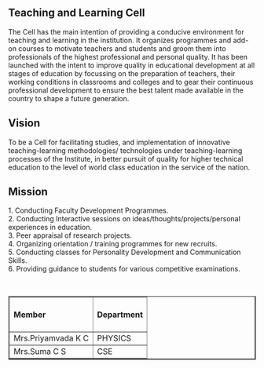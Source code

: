 <h2>Teaching and Learning Cell</h2>
<p>
The Cell has the main intention of providing a conducive environment for teaching and learning in the institution. It organizes programmes and add-on courses to motivate teachers and students and groom them into professionals of the highest professional and personal quality.  It has been launched with the intent to improve quality in educational development at all stages of education by focussing on the preparation of teachers, their working conditions in classrooms and colleges and to gear their continuous professional development to ensure the best talent made available in the country to shape a future generation. 

</p>
<h2>Vision </h2>
<p>To be a Cell for facilitating studies, and implementation of innovative teaching-learning methodologies/ technologies under teaching-learning processes of the Institute, in better pursuit of quality for higher technical education to the level of world class education in the service of the nation.

</p>
<h2>Mission </h2>
<p>1.	Conducting Faculty Development Programmes.<br/>
2.	Conducting Interactive sessions on ideas/thoughts/projects/personal experiences in education.<br/>
3.	Peer appraisal of research projects.<br/>
4.	Organizing orientation / training programmes for new recruits.<br/>
5.	Conducting classes for Personality Development and Communication Skills.<br/>
6.	Providing guidance to students for various competitive examinations.<br/>
</p><br/>
<table border="2">
<tr><td><h4>Member</h4></td><td><h4>Department</h4></td>
<tr><td>Mrs.Priyamvada K C	</td><td>PHYSICS</td></tr>
<tr><td>Mrs.Suma C S</td><td>CSE</td></tr>
</tr></table>
<html>
<head>
</head>
<body>
<html>
<head>
</head>
<body>
</body>
</html>
</body>
</html>
</div>